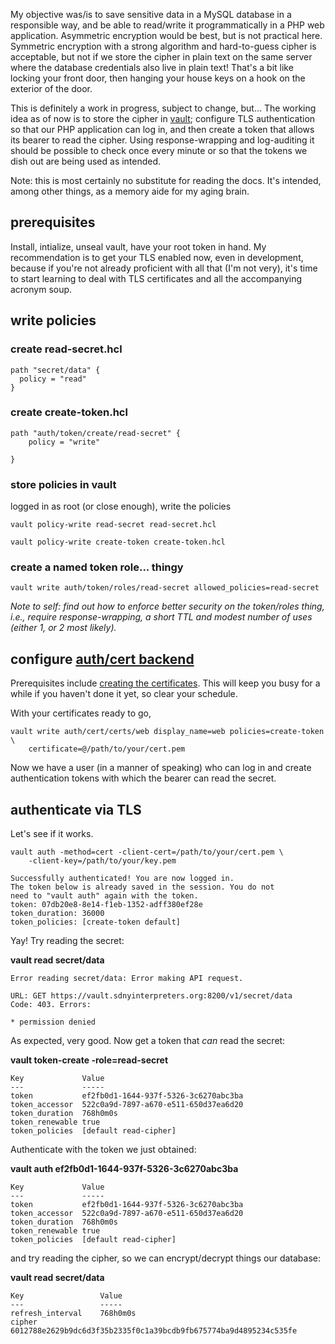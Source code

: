 
My objective was/is to save sensitive data in a MySQL database in a responsible way, and be able to read/write it programmatically in a PHP web application. Asymmetric encryption would be best, but is not practical here. Symmetric encryption with a strong algorithm and hard-to-guess cipher is acceptable, but not if we store the cipher in plain text on the same server where the database credentials also live in plain text! That's a bit like locking your front door, then hanging your house keys on a hook on the exterior of the door.

This is definitely a work in progress, subject to change, but... The working idea as of now is to store the cipher in [vault](https://vaultproject.io); configure TLS authentication so that our PHP application can log in, and then create a token that allows its bearer to read the cipher. Using response-wrapping and log-auditing it should be possible to check once every minute or so that the tokens we dish out are being used as intended.

Note:  this is most certainly no substitute for reading the docs. It's intended, among other things, as a memory aide for my aging brain.

## prerequisites

Install, intialize, unseal vault, have your root token in hand. My recommendation is to get your TLS enabled now, even in development, because if you're not already proficient with all that (I'm not very), it's time to start learning to deal with TLS certificates and all the accompanying acronym soup.

## write policies

### create read-secret.hcl

```
path "secret/data" {
  policy = "read"
}
```

### create create-token.hcl

```
path "auth/token/create/read-secret" {
	policy = "write"

}
```
### store policies in vault

logged in as root (or close enough), write the policies

``vault policy-write read-secret read-secret.hcl``

``vault policy-write create-token create-token.hcl``

### create a named token role... thingy

``vault write auth/token/roles/read-secret allowed_policies=read-secret``

_Note to self: find out how to enforce better security on the token/roles thing, i.e., require response-wrapping, a short TTL and modest number of uses (either 1, or 2 most likely)._

## configure [auth/cert backend](https://www.vaultproject.io/docs/auth/cert.html)

Prerequisites include [creating the certificates](https://jamielinux.com/docs/openssl-certificate-authority/). This will keep you busy for a while if you haven't done it yet, so clear your schedule.

With your certificates ready to go, 

```
vault write auth/cert/certs/web display_name=web policies=create-token \
	certificate=@/path/to/your/cert.pem 
```
Now we have a user (in a manner of speaking) who can log in and create authentication tokens with which the bearer can read the secret. 

## authenticate via TLS

Let's see if it works.
```
vault auth -method=cert -client-cert=/path/to/your/cert.pem \
    -client-key=/path/to/your/key.pem
```

```
Successfully authenticated! You are now logged in.
The token below is already saved in the session. You do not
need to "vault auth" again with the token.
token: 07db20e8-8e14-f1eb-1352-adff380ef28e
token_duration: 36000
token_policies: [create-token default]
```
Yay! Try reading the secret:

**vault read secret/data**
```
Error reading secret/data: Error making API request.

URL: GET https://vault.sdnyinterpreters.org:8200/v1/secret/data
Code: 403. Errors:

* permission denied
```

As expected, very good. Now get a token that _can_ read the secret:

**vault token-create -role=read-secret**

```
Key            	Value
---            	-----
token          	ef2fb0d1-1644-937f-5326-3c6270abc3ba
token_accessor 	522c0a9d-7897-a670-e511-650d37ea6d20
token_duration 	768h0m0s
token_renewable	true
token_policies 	[default read-cipher]
```
Authenticate with the token we just obtained:

**vault auth ef2fb0d1-1644-937f-5326-3c6270abc3ba**
```
Key            	Value
---            	-----
token          	ef2fb0d1-1644-937f-5326-3c6270abc3ba
token_accessor 	522c0a9d-7897-a670-e511-650d37ea6d20
token_duration 	768h0m0s
token_renewable	true
token_policies 	[default read-cipher]
```
and try reading the cipher, so we can encrypt/decrypt things our database:

**vault read secret/data**

```
Key             	Value
---             	-----
refresh_interval	768h0m0s
cipher          	6012788e2629b9dc6d3f35b2335f0c1a39bcdb9fb675774ba9d4895234c535fe
```





